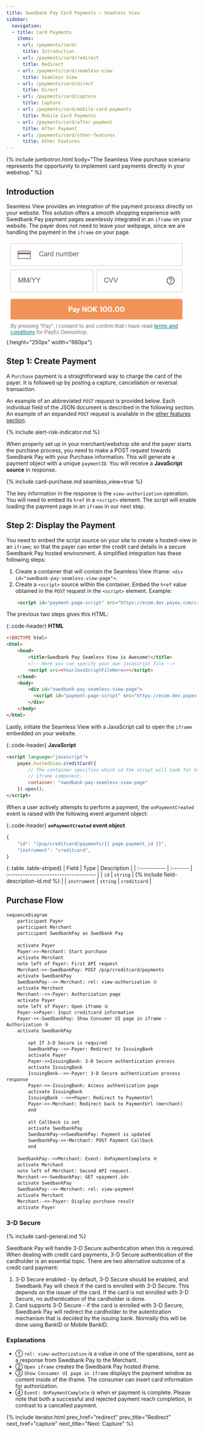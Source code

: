 ```yaml
---
title: Swedbank Pay Card Payments – Seamless View
sidebar:
  navigation:
  - title: Card Payments
    items:
    - url: /payments/card/
      title: Introduction
    - url: /payments/card/redirect
      title: Redirect
    - url: /payments/card/seamless-view
      title: Seamless View
    - url: /payments/card/direct
      title: Direct
    - url: /payments/card/capture
      title: Capture
    - url: /payments/card/mobile-card-payments
      title: Mobile Card Payments
    - url: /payments/card/after-payment
      title: After Payment
    - url: /payments/card/other-features
      title: Other Features
---
```


{% include jumbotron.html body="The Seamless View purchase scenario
                          represents the opportunity to implement card payments
                          directly in your webshop." %}

## Introduction

Seamless View provides an integration of the payment process directly on your
website. This solution offers a smooth shopping experience with Swedbank Pay
payment pages seamlessly integrated in an `iframe` on your website. The payer
does not need to leave your webpage, since we are handling the payment in the
`iframe` on your page.

![screenshot of the hosted view card payment page][hosted-view-card]{:height="250px" width="660px"}

## Step 1: Create Payment

A `Purchase` payment is a straightforward way to charge the card of the payer.
It is followed up by posting a capture, cancellation or reversal transaction.

An example of an abbreviated `POST` request is provided below. Each individual field of the JSON document is described in the following section.
An example of an expanded `POST` request is available in the
[other features section][purchase].

{% include alert-risk-indicator.md %}

When properly set up in your merchant/webshop site and the payer starts the
purchase process, you need to make a POST request towards Swedbank Pay with your
Purchase information. This will generate a payment object with a unique
`paymentID`. You will receive a **JavaScript source** in response.

{% include card-purchase.md seamless_view=true %}

The key information in the response is the `view-authorization` operation. You
will need to embed its `href` in a `<script>` element. The script will enable
loading the payment page in an `iframe` in our next step.

## Step 2: Display the Payment

You need to embed the script source on your site to create a hosted-view in an
`iframe`; so that the payer can enter the credit card details in a secure Swedbank Pay
hosted environment. A simplified integration has these following steps:

1.  Create a container that will contain the Seamless View iframe: `<div
   id="swedbank-pay-seamless-view-page">`.
2.  Create a `<script>` source within the container. Embed the `href` value
   obtained in the `POST` request in the `<script>` element. Example:

```html
    <script id="payment-page-script" src="https://ecom.dev.payex.com/creditcard/core/ scripts/client/px.creditcard.client.js"></script>
```

The previous two steps gives this HTML:

{:.code-header}
**HTML**

```html
<!DOCTYPE html>
<html>
    <head>
        <title>Swedbank Pay Seamless View is Awesome!</title>
        <!-- Here you can specify your own javascript file -->
        <script src=<YourJavaScriptFileHere>></script>
    </head>
    <body>
        <div id="swedbank-pay-seamless-view-page">
          <script id="payment-page-script" src="https://ecom.dev.payex.com/creditcard/core/scripts/client/px.creditcard.client.js"></script>
        </div>
    </body>
</html>
```

Lastly, initiate the Seamless View with a JavaScript call to open the `iframe`
embedded on your website.

{:.code-header}
**JavaScript**

```html
<script language="javascript">
    payex.hostedView.creditCard({
        // The container specifies which id the script will look for to host the
        // iframe component.
        container: "swedbank-pay-seamless-view-page"
    }).open();
</script>
```

When a user actively attempts to perform a payment, the `onPaymentCreated` event
is raised with the following event argument object:

{:.code-header}
**`onPaymentCreated` event object**

```js
{
    "id": "/psp/creditcard/payments/{{ page.payment_id }}",
    "instrument": "creditcard",
}
```

{:.table .table-striped}
| Field        | Type     | Description                           |
| :----------- | :------- | :------------------------------------ |
| `id`         | `string` | {% include field-description-id.md %} |
| `instrument` | `string` | `creditcard`                          |

## Purchase Flow

```mermaid
sequenceDiagram
    participant Payer
    participant Merchant
    participant SwedbankPay as Swedbank Pay

    activate Payer
    Payer->>-Merchant: Start purchase
    activate Merchant
    note left of Payer: First API request
    Merchant->>-SwedbankPay: POST /psp/creditcard/payments
    activate SwedbankPay
    SwedbankPay-->>-Merchant: rel: view-authorization ①
    activate Merchant
    Merchant-->>-Payer: Authorization page
    activate Payer
    note left of Payer: Open iframe ②
    Payer->>Payer: Input creditcard information
    Payer->>-SwedbankPay: Show Consumer UI page in iframe - Authorization ③
    activate SwedbankPay

        opt If 3-D Secure is required
        SwedbankPay-->>-Payer: Redirect to IssuingBank
        activate Payer
        Payer->>IssuingBank: 3-D Secure authentication process
        activate IssuingBank
        IssuingBank-->>-Payer: 3-D Secure authentication process response
        Payer->>-IssuingBank: Access authentication page
        activate IssuingBank
        IssuingBank -->>+Payer: Redirect to PaymentUrl
        Payer->>-Merchant: Redirect back to PaymentUrl (merchant)
        end

        alt Callback is set
        activate SwedbankPay
        SwedbankPay->>SwedbankPay: Payment is updated
        SwedbankPay->>-Merchant: POST Payment Callback
        end

    SwedbankPay-->>Merchant: Event: OnPaymentComplete ④
    activate Merchant
    note left of Merchant: Second API request.
    Merchant->>-SwedbankPay: GET <payment.id>
    activate SwedbankPay
    SwedbankPay-->>-Merchant: rel: view-payment
    activate Merchant
    Merchant-->>-Payer: Display purchase result
    activate Payer
```

### 3-D Secure

{% include card-general.md %}

Swedbank Pay will handle 3-D Secure authentication when this is required.
When dealing with credit card payments, 3-D Secure authentication of the
cardholder is an essential topic. There are two alternative outcome of a credit
card payment:

1.  3-D Secure enabled - by default, 3-D Secure should be enabled, and Swedbank
   Pay will check if the card is enrolled with 3-D Secure. This depends on the
   issuer of the card. If the card is not enrolled with 3-D Secure, no
   authentication of the cardholder is done.
2.  Card supports 3-D Secure - if the card is enrolled with 3-D Secure, Swedbank
   Pay will redirect the cardholder to the autentication mechanism that is
   decided by the issuing bank. Normally this will be done using BankID or
   Mobile BankID.

### Explanations

*   ① `rel: view-authorization` is a value in one of the operations, sent as a
  response from Swedbank Pay to the Merchant.
*   ② `Open iframe` creates the Swedbank Pay hosted iframe.
*   ③ `Show Consumer UI page in iframe` displays the payment window as content
  inside of the iframe. The consumer can insert card information for
  authorization.
*   ④ `Event: OnPaymentComplete` is when er payment is complete. Please note that
  both a successful and rejected payment reach completion, in contrast to a
  cancelled payment.

{% include iterator.html prev_href="redirect" prev_title="Redirect"
next_href="capture" next_title="Next: Capture" %}

[payment-page_hosted-view.png]: /assets/screenshots/card/hosted-view/view/macos.png
[abort]: /payments/card/other-features#abort
[after-payment]: /payments/card/after-payment
[callback]: /payments/card/other-features#callback
[cancel]: /payments/card/after-payment#cancellations
[capture]: /payments/card/capture
[create-payment]: /payments/card/other-features#create-payment
[expansion]: /home/technical-information#expansion
[payee-reference]: /payments/card/other-features#payee-reference
[payout]: /payments/card/other-features#payout
[purchase]: /payments/card/other-features#purchase
[price-resource]: /payments/card/other-features#prices
[recur]: /payments/card/other-features#recur
[reversal]: /payments/card/after-payment#reversals
[verify]: /payments/card/other-features#verify
[create-payment]: /payments/card/other-features#create-payment
[user-agent-definition]: https://en.wikipedia.org/wiki/User_agent
[hosted-view-card]: /assets/img/payments/hosted-view-card.png
